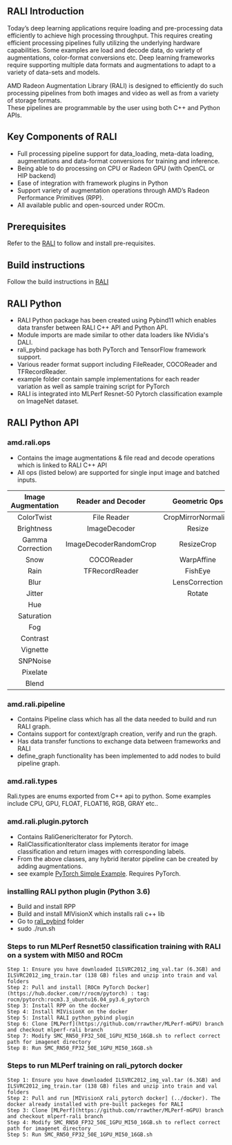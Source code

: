## RALI Introduction
Today’s deep learning applications require loading and pre-processing data efficiently to achieve high processing throughput.  This requires creating efficient processing pipelines fully utilizing the underlying hardware capabilities. Some examples are load and decode data, do variety of augmentations, color-format conversions etc. 
Deep learning frameworks require supporting multiple data formats and augmentations to adapt to a variety of data-sets and models.

AMD Radeon Augmentation Library (RALI) is designed to efficiently do such processing pipelines from both images and video as well as from a variety of storage formats.  
These pipelines are programmable by the user using both C++ and Python APIs. 


## Key Components of RALI
*	Full processing pipeline support for data_loading, meta-data loading, augmentations and data-format conversions for training and inference.
*	Being able to do processing on CPU or Radeon GPU (with OpenCL or HIP backend) 
*	Ease of integration with framework plugins in Python
*	Support variety of augmentation operations through AMD’s Radeon Performance Primitives (RPP).
*	All available public and open-sourced under ROCm.


## Prerequisites
Refer to the [RALI](../README.md) to follow and install pre-requisites.

## Build instructions
Follow the build instructions in [RALI](../README.md)

## RALI Python

*   RALI Python package has been created using Pybind11 which enables data transfer between RALI C++ API and Python API.
*   Module imports are made similar to other data loaders like NVidia's DALI.
*   rali_pybind package has both PyTorch and TensorFlow framework support.
*   Various reader format support including FileReader, COCOReader and TFRecordReader.
*   example folder contain sample implementations for each reader variation as well as sample training script for PyTorch
*   RALI is integrated into MLPerf Resnet-50 Pytorch classification example on ImageNet dataset.

## RALI Python API
### amd.rali.ops

*  Contains the image augmentations & file read and decode operations which is linked to RALI C++ API
*  All ops (listed below) are supported for single input image and batched inputs.

|Image Augmentation | Reader and Decoder  | Geometric Ops |
| :------------------: |:--------------------:| :-------------:|
| ColorTwist          | File Reader         | CropMirrorNormalize |
| Brightness          | ImageDecoder        | Resize |
| Gamma Correction    | ImageDecoderRandomCrop        |    ResizeCrop |
| Snow                | COCOReader        |    WarpAffine |
| Rain                | TFRecordReader        |    FishEye |
| Blur                |         |    LensCorrection |
| Jitter |         |    Rotate |
| Hue     |         |    |
| Saturation |         |    |
| Fog  |         |     |
| Contrast  |         |     |
| Vignette  |         |     |
| SNPNoise  |         |     |
| Pixelate  |         |     |
| Blend  |        |     |

### amd.rali.pipeline 
* Contains Pipeline class which has all the data needed to build and run RALI graph.
* Contains support for context/graph creation, verify and run the graph.
* Has data transfer functions to exchange data between frameworks and RALI
* define_graph functionality has been implemented to add nodes to build pipeline graph.

### amd.rali.types
Rali.types are enums exported from C++ api to python. Some examples include CPU, GPU, FLOAT, FLOAT16, RGB, GRAY etc..

### amd.rali.plugin.pytorch
*  Contains RaliGenericIterator for Pytorch.
*  RaliClassificationIterator class implements iterator for image classification and return images with corresponding labels.
*  From the above classes, any hybrid iterator pipeline can be created by adding augmentations.
*  see example [PyTorch Simple Example](./examples). Requires PyTorch.

### installing RALI python plugin (Python 3.6)
*  Build and install RPP
*  Build and install MIVisionX which installs rali c++ lib
*  Go to [rali_pybind](../pybind_python) folder
*  sudo ./run.sh

### Steps to run MLPerf Resnet50 classification training with RALI on a system with MI50 and ROCm
```
Step 1: Ensure you have downloaded ILSVRC2012_img_val.tar (6.3GB) and ILSVRC2012_img_train.tar (138 GB) files and unzip into train and val folders
Step 2: Pull and install [ROCm PyTorch Docker] (https://hub.docker.com/r/rocm/pytorch) : tag: rocm/pytorch:rocm3.3_ubuntu16.04_py3.6_pytorch
Step 3: Install RPP on the docker
Step 4: Install MIVisionX on the docker
Step 5: Install RALI python_pybind plugin
Step 6: Clone [MLPerf](https://github.com/rrawther/MLPerf-mGPU) branch and checkout mlperf-rali branch
Step 7: Modify SMC_RN50_FP32_50E_1GPU_MI50_16GB.sh to reflect correct path for imagenet directory
Step 8: Run SMC_RN50_FP32_50E_1GPU_MI50_16GB.sh

```
### Steps to run MLPerf training on rali_pytorch docker
```
Step 1: Ensure you have downloaded ILSVRC2012_img_val.tar (6.3GB) and ILSVRC2012_img_train.tar (138 GB) files and unzip into train and val folders
Step 2: Pull and run [MIVisionX rali_pytorch docker] (../docker). The docker already installed with pre-built packeges for RALI
Step 3: Clone [MLPerf](https://github.com/rrawther/MLPerf-mGPU) branch and checkout mlperf-rali branch
Step 4: Modify SMC_RN50_FP32_50E_1GPU_MI50_16GB.sh to reflect correct path for imagenet directory
Step 5: Run SMC_RN50_FP32_50E_1GPU_MI50_16GB.sh
```

